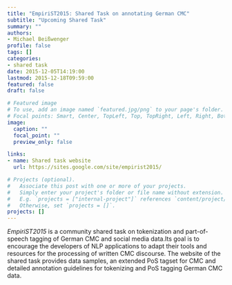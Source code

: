 ```yaml
---
title: "EmpiriST2015: Shared Task on annotating German CMC"
subtitle: "Upcoming Shared Task"
summary: ""
authors:
- Michael Beißwenger
profile: false
tags: []
categories:
- shared task
date: 2015-12-05T14:19:00
lastmod: 2015-12-18T09:59:00
featured: false
draft: false

# Featured image
# To use, add an image named `featured.jpg/png` to your page's folder.
# Focal points: Smart, Center, TopLeft, Top, TopRight, Left, Right, BottomLeft, Bottom, BottomRight.
image:
  caption: ""
  focal_point: ""
  preview_only: false

links:
- name: Shared task website
  url: https://sites.google.com/site/empirist2015/

# Projects (optional).
#   Associate this post with one or more of your projects.
#   Simply enter your project's folder or file name without extension.
#   E.g. `projects = ["internal-project"]` references `content/project/deep-learning/index.md`.
#   Otherwise, set `projects = []`.
projects: []
---
```


*EmpiriST2015* is a community shared task on tokenization and part-of-speech
tagging of German CMC and social media data.Its goal is to encourage the
developers of NLP applications to adapt their tools and resources for the
processing of written CMC discourse. The website of the shared task provides
data samples, an extended PoS tagset for CMC and detailed annotation guidelines
for tokenizing and PoS tagging German CMC data.
